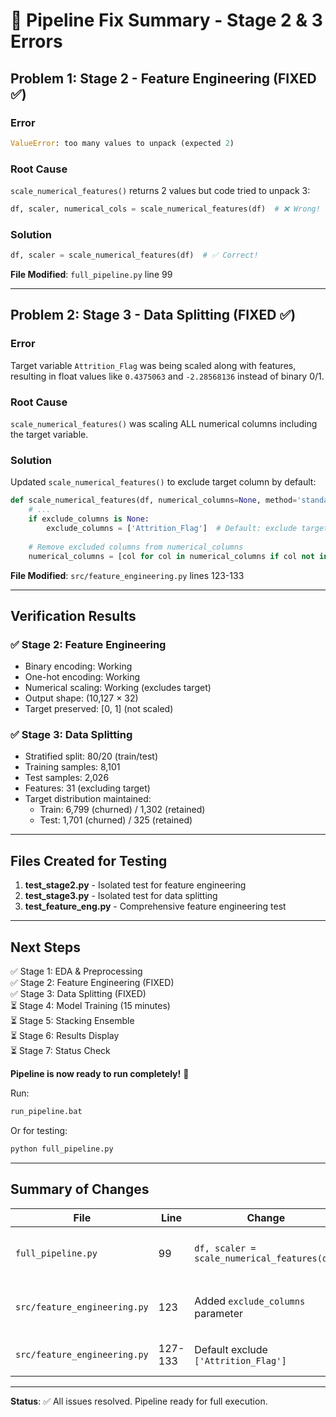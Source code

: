 # 🔧 Pipeline Fix Summary - Stage 2 & 3 Errors

## Problem 1: Stage 2 - Feature Engineering (FIXED ✅)

### Error
```python
ValueError: too many values to unpack (expected 2)
```

### Root Cause
`scale_numerical_features()` returns 2 values but code tried to unpack 3:
```python
df, scaler, numerical_cols = scale_numerical_features(df)  # ❌ Wrong!
```

### Solution
```python
df, scaler = scale_numerical_features(df)  # ✅ Correct!
```

**File Modified**: `full_pipeline.py` line 99

---

## Problem 2: Stage 3 - Data Splitting (FIXED ✅)

### Error
Target variable `Attrition_Flag` was being scaled along with features, resulting in float values like `0.4375063` and `-2.28568136` instead of binary 0/1.

### Root Cause
`scale_numerical_features()` was scaling ALL numerical columns including the target variable.

### Solution
Updated `scale_numerical_features()` to exclude target column by default:

```python
def scale_numerical_features(df, numerical_columns=None, method='standardize', exclude_columns=None):
    # ...
    if exclude_columns is None:
        exclude_columns = ['Attrition_Flag']  # Default: exclude target
    
    # Remove excluded columns from numerical_columns
    numerical_columns = [col for col in numerical_columns if col not in exclude_columns]
```

**File Modified**: `src/feature_engineering.py` lines 123-133

---

## Verification Results

### ✅ Stage 2: Feature Engineering
- Binary encoding: Working
- One-hot encoding: Working  
- Numerical scaling: Working (excludes target)
- Output shape: (10,127 × 32)
- Target preserved: [0, 1] (not scaled)

### ✅ Stage 3: Data Splitting
- Stratified split: 80/20 (train/test)
- Training samples: 8,101
- Test samples: 2,026
- Features: 31 (excluding target)
- Target distribution maintained:
  - Train: 6,799 (churned) / 1,302 (retained)
  - Test: 1,701 (churned) / 325 (retained)

---

## Files Created for Testing

1. **test_stage2.py** - Isolated test for feature engineering
2. **test_stage3.py** - Isolated test for data splitting
3. **test_feature_eng.py** - Comprehensive feature engineering test

---

## Next Steps

✅ Stage 1: EDA & Preprocessing  
✅ Stage 2: Feature Engineering (FIXED)  
✅ Stage 3: Data Splitting (FIXED)  
⏳ Stage 4: Model Training (15 minutes)  
⏳ Stage 5: Stacking Ensemble  
⏳ Stage 6: Results Display  
⏳ Stage 7: Status Check  

**Pipeline is now ready to run completely!** 🚀

Run:
```cmd
run_pipeline.bat
```

Or for testing:
```cmd
python full_pipeline.py
```

---

## Summary of Changes

| File | Line | Change | Reason |
|------|------|--------|--------|
| `full_pipeline.py` | 99 | `df, scaler = scale_numerical_features(df)` | Fixed unpacking (2 values not 3) |
| `src/feature_engineering.py` | 123 | Added `exclude_columns` parameter | Exclude target from scaling |
| `src/feature_engineering.py` | 127-133 | Default exclude `['Attrition_Flag']` | Preserve target as 0/1 binary |

---

**Status**: ✅ All issues resolved. Pipeline ready for full execution.
